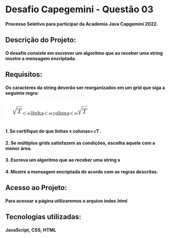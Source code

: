 # Desafio Capegemini - Questão 03
#### Processo Seletivo para participar da  Academia Java Capgemini 2022.

## Descrição do Projeto:
#### O desafio consiste em escrever um algoritmo que ao receber uma string mostre a mensagem encriptada.

## Requisitos:
#### Os caracteres da string deverão ser reorganizados em um grid que siga a seguinte regra:
![regra](https://github.com/Gr-Emile/desafiocapgemini/blob/master/criptograma/codigo.PNG)
#### 1. Se certifique de que linhas x colunas>=T .
#### 2. Se múltiplos grids satisfazem as condições, escolha aquele com a menor área. 
#### 3. Escreva um algoritmo que ao receber uma string s
#### 4. Mostre a mensagem encriptada de acordo com as regras descritas.

## Acesso ao Projeto:
#### Para acessar a página utilizaremos o arquivo index.html

## Tecnologias utilizadas:
#### JavaScript, CSS, HTML
